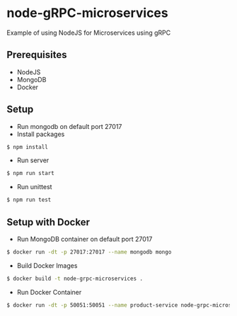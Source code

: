 # node-gRPC-microservices

Example of using NodeJS for Microservices using gRPC

## Prerequisites

- NodeJS
- MongoDB
- Docker

## Setup

- Run mongodb on default port 27017
- Install packages
```bash 
$ npm install 
```
- Run server
```bash
$ npm run start
```
- Run unittest
```bash
$ npm run test
```

## Setup with Docker

- Run MongoDB container on default port 27017
```bash
$ docker run -dt -p 27017:27017 --name mongodb mongo
```
- Build Docker Images
```bash
$ docker build -t node-grpc-microservices .
```
- Run Docker Container
```bash
$ docker run -dt -p 50051:50051 --name product-service node-grpc-microservices
```